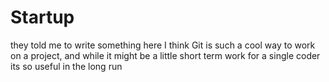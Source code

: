 # Startup

they told me to write something here
I think Git is such a cool way to work on a project, and while it might be a little short term work for a single coder its so useful in the long run